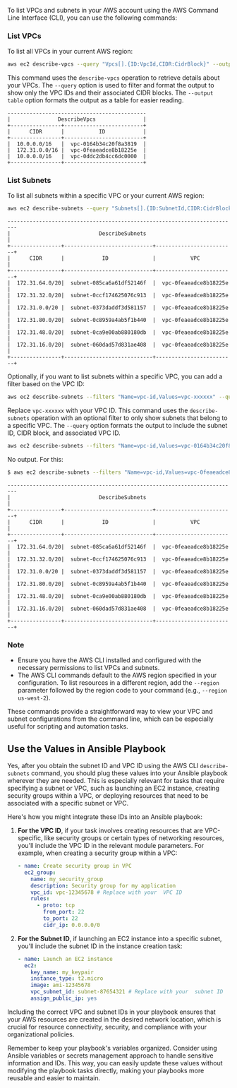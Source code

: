 To list VPCs and subnets in your AWS account using the AWS Command Line Interface (CLI), you can use the following commands:

### List VPCs

To list all VPCs in your current AWS region:

```bash
aws ec2 describe-vpcs --query "Vpcs[].{ID:VpcId,CIDR:CidrBlock}" --output table
```

This command uses the `describe-vpcs` operation to retrieve details about your VPCs. The `--query` option is used to filter and format the output to show only the VPC IDs and their associated CIDR blocks. The `--output table` option formats the output as a table for easier reading.

```
--------------------------------------------
|               DescribeVpcs               |
+----------------+-------------------------+
|      CIDR      |           ID            |
+----------------+-------------------------+
|  10.0.0.0/16   |  vpc-0164b34c20f8a3819  |
|  172.31.0.0/16 |  vpc-0feaeadce8b18225e  |
|  10.0.0.0/16   |  vpc-0ddc2db4cc6dc0000  |
+----------------+-------------------------+
```

### List Subnets

To list all subnets within a specific VPC or your current AWS region:

```bash
aws ec2 describe-subnets --query "Subnets[].{ID:SubnetId,CIDR:CidrBlock,VPC:VpcId}" --output table
```

```
-------------------------------------------------------------------------
|                            DescribeSubnets                            |
+----------------+----------------------------+-------------------------+
|      CIDR      |            ID              |           VPC           |
+----------------+----------------------------+-------------------------+
|  172.31.64.0/20|  subnet-085ca6a61df52146f  |  vpc-0feaeadce8b18225e  |
|  172.31.32.0/20|  subnet-0ccf174625076c913  |  vpc-0feaeadce8b18225e  |
|  172.31.0.0/20 |  subnet-0373daddf3d581157  |  vpc-0feaeadce8b18225e  |
|  172.31.80.0/20|  subnet-0c8959a4ab5f1b440  |  vpc-0feaeadce8b18225e  |
|  172.31.48.0/20|  subnet-0ca9e00ab880180db  |  vpc-0feaeadce8b18225e  |
|  172.31.16.0/20|  subnet-060dad57d831ae408  |  vpc-0feaeadce8b18225e  |
+----------------+----------------------------+-------------------------+
```

Optionally, if you want to list subnets within a specific VPC, you can add a filter based on the VPC ID:

```bash
aws ec2 describe-subnets --filters "Name=vpc-id,Values=vpc-xxxxxx" --query "Subnets[].{ID:SubnetId,CIDR:CidrBlock,VPC:VpcId}" --output table
```

Replace `vpc-xxxxxx` with your  VPC ID. This command uses the `describe-subnets` operation with an optional filter to only show subnets that belong to a specific VPC. The `--query` option formats the output to include the subnet ID, CIDR block, and associated VPC ID.

```bash
aws ec2 describe-subnets --filters "Name=vpc-id,Values=vpc-0164b34c20f8a3819" --query "Subnets[].{ID:SubnetId,CIDR:CidrBlock,VPC:VpcId}" --output table
```

No output. For this:

```bash
$ aws ec2 describe-subnets --filters "Name=vpc-id,Values=vpc-0feaeadce8b18225e" --query "Subnets[].{ID:SubnetId,CIDR:CidrBlock,VPC:VpcId}" --output table
```

```
-------------------------------------------------------------------------
|                            DescribeSubnets                            |
+----------------+----------------------------+-------------------------+
|      CIDR      |            ID              |           VPC           |
+----------------+----------------------------+-------------------------+
|  172.31.64.0/20|  subnet-085ca6a61df52146f  |  vpc-0feaeadce8b18225e  |
|  172.31.32.0/20|  subnet-0ccf174625076c913  |  vpc-0feaeadce8b18225e  |
|  172.31.0.0/20 |  subnet-0373daddf3d581157  |  vpc-0feaeadce8b18225e  |
|  172.31.80.0/20|  subnet-0c8959a4ab5f1b440  |  vpc-0feaeadce8b18225e  |
|  172.31.48.0/20|  subnet-0ca9e00ab880180db  |  vpc-0feaeadce8b18225e  |
|  172.31.16.0/20|  subnet-060dad57d831ae408  |  vpc-0feaeadce8b18225e  |
+----------------+----------------------------+-------------------------+
```

### Note

- Ensure you have the AWS CLI installed and configured with the necessary permissions to list VPCs and subnets.
- The AWS CLI commands default to the AWS region specified in your configuration. To list resources in a different region, add the `--region` parameter followed by the region code to your command (e.g., `--region us-west-2`).

These commands provide a straightforward way to view your VPC and subnet configurations from the command line, which can be especially useful for scripting and automation tasks.

## Use the Values in Ansible Playbook

Yes, after you obtain the subnet ID and VPC ID using the AWS CLI `describe-subnets` command, you should plug these values into your Ansible playbook wherever they are needed. This is especially relevant for tasks that require specifying a subnet or VPC, such as launching an EC2 instance, creating security groups within a VPC, or deploying resources that need to be associated with a specific subnet or VPC.

Here's how you might integrate these IDs into an Ansible playbook:

1. **For the VPC ID**, if your task involves creating resources that are VPC-specific, like security groups or certain types of networking resources, you'll include the VPC ID in the relevant module parameters. For example, when creating a security group within a VPC:

   ```yaml
   - name: Create security group in VPC
     ec2_group:
       name: my_security_group
       description: Security group for my application
       vpc_id: vpc-12345678 # Replace with your  VPC ID
       rules:
         - proto: tcp
           from_port: 22
           to_port: 22
           cidr_ip: 0.0.0.0/0
   ```

2. **For the Subnet ID**, if launching an EC2 instance into a specific subnet, you'll include the subnet ID in the instance creation task:

   ```yaml
   - name: Launch an EC2 instance
     ec2:
       key_name: my_keypair
       instance_type: t2.micro
       image: ami-12345678
       vpc_subnet_id: subnet-87654321 # Replace with your  subnet ID
       assign_public_ip: yes
   ```

Including the correct VPC and subnet IDs in your playbook ensures that your AWS resources are created in the desired network location, which is crucial for resource connectivity, security, and compliance with your organizational policies.

Remember to keep your playbook's variables organized. Consider using Ansible variables or secrets management approach to handle sensitive information and IDs. This way, you can easily update these values without modifying the playbook tasks directly, making your playbooks more reusable and easier to maintain.
